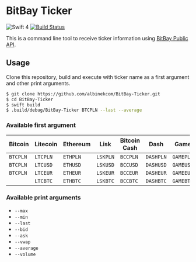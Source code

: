 # BitBay Ticker

![Swift 4](https://img.shields.io/badge/Swift-4-orange.svg)
[![Build Status](https://travis-ci.org/albinekcom/BitBay-Ticker.svg?branch=master)](https://travis-ci.org/albinekcom/BitBay-Ticker)

This is a command line tool to receive ticker information using [BitBay Public API](https://www.bitbay.net/en/api-public).

## Usage

Clone this repository, build and execute with ticker name as a first argument and other print arguments.

```bash
$ git clone https://github.com/albinekcom/BitBay-Ticker.git
$ cd BitBay-Ticker
$ swift build
$ .build/debug/BitBay-Ticker BTCPLN --last --average
```

### Available first argument

| Bitcoin  | Litecoin | Ethereum | Lisk     | Bitcoin Cash | Dash      | Game      | Bitcoin Gold |
|----------|----------|----------|----------|--------------|-----------|-----------|--------------|
| `BTCPLN` | `LTCPLN` | `ETHPLN` | `LSKPLN` | `BCCPLN`     | `DASHPLN` | `GAMEPLN` | `BTGPLN`     |
| `BTCPLN` | `LTCUSD` | `ETHUSD` | `LSKUSD` | `BCCUSD`     | `DASHUSD` | `GAMEUSD` | `BTGUSD`     |
| `BTCPLN` | `LTCEUR` | `ETHEUR` | `LSKEUR` | `BCCEUR`     | `DASHEUR` | `GAMEEUR` | `BTGEUR`     |
|          | `LTCBTC` | `ETHBTC` | `LSKBTC` | `BCCBTC`     | `DASHBTC` | `GAMEBTC` | `BTGBTC`     |

### Available print arguments

- `--max`
- `--min`
- `--last`
- `--bid`
- `--ask`
- `--vwap`
- `--average`
- `--volume`
